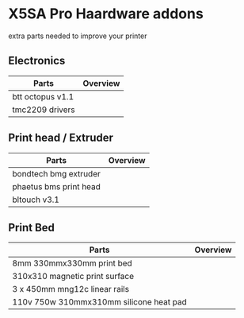 # X5SA Pro Haardware addons
extra parts needed to improve your printer

## Electronics
| Parts                           |      Overview                                                                       |
|-----------------------------------------------|-------------------------------------------------------------------------------------|
| btt octopus v1.1         | |
| tmc2209 drivers          | |


## Print head / Extruder
| Parts                       |      Overview                                                                       |
|-----------------------------------------------|-------------------------------------------------------------------------------------|
| bondtech bmg extruder | |
| phaetus bms print head | |
| bltouch v3.1             | |


## Print Bed
| Parts                             |                      Overview                                                       |
|-----------------------------------------------|-------------------------------------------------------------------------------------|
| 8mm 330mmx330mm print bed | |
| 310x310 magnetic print surface | |
| 3 x 450mm mng12c linear rails | |
| 110v 750w 310mmx310mm silicone heat pad | |



